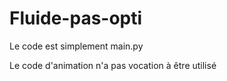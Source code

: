 # Fluide-pas-opti

Le code est simplement main.py


Le code d'animation n'a pas vocation à être utilisé
